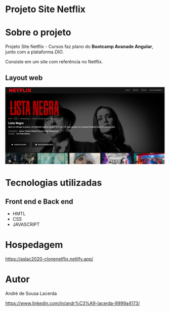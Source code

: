 # Projeto Site Netflix


# Sobre o projeto

Projeto Site Netflix - Cursos faz plano do **Bootcamp Avanade Angular**, junto com a plataforma *DIO*.

Consiste em um site com referência no Netflix.

## Layout web
![Web 1](https://github.com/aslac2020/imagespublicacao/blob/main/assets/images/Sites/netflix.PNG)


# Tecnologias utilizadas

## Front end e Back end
- HMTL
- CSS
- JAVASCRIPT

# Hospedagem
https://aslac2020-clonenetflix.netlify.app/

# Autor

André de Sousa Lacerda

https://www.linkedin.com/in/andr%C3%A9-lacerda-9999a4173/
